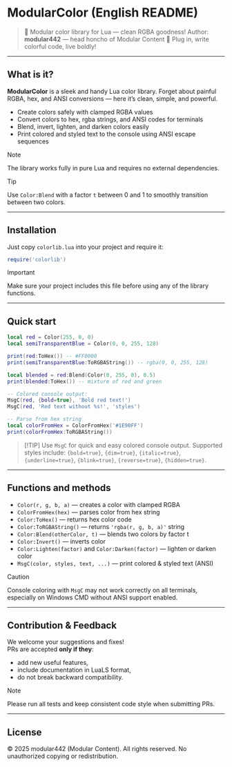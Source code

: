 # ModularColor (English README)

> 🎨 Modular color library for Lua — clean RGBA goodness!
> Author: **modular442** — head honcho of Modular Content
> 🚀 Plug in, write colorful code, live boldly!

---

## What is it?

**ModularColor** is a sleek and handy Lua color library.
Forget about painful RGBA, hex, and ANSI conversions — here it’s clean, simple, and powerful.

* Create colors safely with clamped RGBA values
* Convert colors to hex, rgba strings, and ANSI codes for terminals
* Blend, invert, lighten, and darken colors easily
* Print colored and styled text to the console using ANSI escape sequences

> [!NOTE]
> The library works fully in pure Lua and requires no external dependencies.

> [!TIP]
> Use `Color:Blend` with a factor `t` between 0 and 1 to smoothly transition between two colors.

---

## Installation

Just copy `colorlib.lua` into your project and require it:

```lua
require('colorlib')
```

> [!IMPORTANT]
> Make sure your project includes this file before using any of the library functions.

---

## Quick start

```lua
local red = Color(255, 0, 0)
local semiTransparentBlue = Color(0, 0, 255, 128)

print(red:ToHex()) -- #FF0000
print(semiTransparentBlue:ToRGBAString()) -- rgba(0, 0, 255, 128)

local blended = red:Blend(Color(0, 255, 0), 0.5)
print(blended:ToHex()) -- mixture of red and green

-- Colored console output:
MsgC(red, {bold=true}, 'Bold red text!')
MsgC(red, 'Red text without %s!', 'styles')

-- Parse from hex string
local colorFromHex = ColorFromHex('#1E90FF')
print(colorFromHex:ToRGBAString())
```

> \[!TIP]
> Use `MsgC` for quick and easy colored console output. Supported styles include:
> `{bold=true}`, `{dim=true}`, `{italic=true}`, `{underline=true}`, `{blink=true}`, `{reverse=true}`, `{hidden=true}`.

---

## Functions and methods

* `Color(r, g, b, a)` — creates a color with clamped RGBA
* `ColorFromHex(hex)` — parses color from hex string
* `Color:ToHex()` — returns hex color code
* `Color:ToRGBAString()` — returns `'rgba(r, g, b, a)'` string
* `Color:Blend(otherColor, t)` — blends two colors by factor t
* `Color:Invert()` — inverts color
* `Color:Lighten(factor)` and `Color:Darken(factor)` — lighten or darken color
* `MsgC(color, styles, text, ...)` — print colored & styled text (ANSI)

> [!CAUTION]
> Console coloring with `MsgC` may not work correctly on all terminals, especially on Windows CMD without ANSI support enabled.

---

## Contribution & Feedback

We welcome your suggestions and fixes!  
PRs are accepted **only if they**:

- add new useful features,  
- include documentation in LuaLS format,  
- do not break backward compatibility.

> [!NOTE]
> Please run all tests and keep consistent code style when submitting PRs.

---

## License

© 2025 modular442 (Modular Content).
All rights reserved. No unauthorized copying or redistribution.
